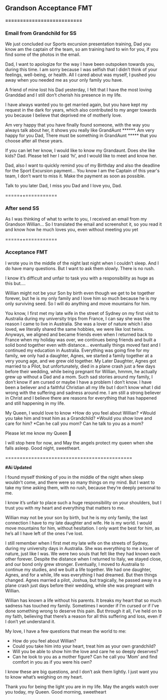 ## **Grandson Acceptance FMT**
**==========================**

### Email from Grandchild for SS

We just concluded our Sports excursion presentation training, Dad you know am the captain of the team, so am training hard to win for you, if you find some of the photos in the email. 

Dad, I want to apologize for the way I have been outspoken towards you, during this time. I am sorry because I was selfish that I didn’t think of your feelings, well-being, or health. All I cared about was myself, I pushed you away when you needed me as your only family you have.

A friend of mine lost his Dad yesterday, I felt that I have the most loving Granddad and I still don’t cherish his presence in my life.

I have always wanted you to get married again, but you have kept my request in the dark for years, which also contributed to my anger towards you because I believe that deprived me of motherly love.

Am very happy that you have finally found someone, with the way you always talk about her, it shows you really like GrandAunt ******. Am very happy for you Dad, There must be something in GrandAunt ***** that you choose after all these years. 

If you can let her know, I would like to know my Grandaunt. Does she like kids? Dad. Please tell her I said ‘hi’, and I would like to meet and know her. 

Dad, also I want to quickly remind you of my Birthday and also the deadline for the Sport Excursion payment… You know I am the Captain of this year's team, I don’t want to miss it. Make the payment as soon as possible.

Talk to you later Dad, I miss you Dad and I love you, Dad.

=====++===========
### After send SS

As I was thinking of what to write to you, I received an email from my Grandson Willian... So I translated the email and screenshot it, so you read it and know how he much loves you, even without meeting you yet

=====++===========
### Acceptance FMT

I wrote you in the middle of the night last night when I couldn’t sleep.  And I do have many questions.  But I want to ask them slowly.  There is no rush. 

I know it’s difficult and unfair to task you with a responsibility as huge as this but….

Willian might not be your Son by birth even though we get to be together forever, but he is my only family and I love him so much because he is my only surviving seed. So I will do anything and move mountains for him. 

You know, I first met my late wife in the street of Sydney on my first visit to Australia during my university trips from France, I can say she was the reason I came to live in Australia. She was a lover of nature which I also loved, we literally shared the same hobbies, we were like lost twins. Anyways, we aligned and became friends even when I returned back to France when my holiday was over, we continues being friends and built a solid bond together even with distance… eventually things moved fast and I continued my education in Australia. Everything was going fine for my family, we only had a daughter, Agnes, we started a family together at a very young age, and we grew old together. My Later Daughter, Agnes got married to a Pilot, but unfortunately, died in a plane crash just a few days before their wedding, while being pregnant for Willian, hmmm, he actually grew up without a Dad and a mom. Such sad stories around my family, I don’t know if am cursed or maybe I have a problem I don’t know. I have been a believer and a faithful Christian all my life but I don’t know what I did wrong with the suffering and sadness around me. I am still a strong believer in Christ and I believe there are reasons for everything that has happened and still happening in my life. 

My Queen, I would love to know
*How do you feel about Willian?
*Would you take him and treat him as a Grandchild?
*Would you show love and care for him?
*Can he call you mom? Can he talk to you as a mom?

Please let me know my Queen 👸 

I will stop here for now, and May the angels protect my queen when she falls asleep. Good night, sweetheart.

============================================

**#Ai Updated**

I found myself thinking of you in the middle of the night when sleep wouldn’t come, and there were so many things on my mind. But I want to take my time asking them, with no rush, because they’re deeply personal to me.

I know it’s unfair to place such a huge responsibility on your shoulders, but I trust you with my heart and everything that matters to me.

Willian may not be your son by birth, but he is my only family, the last connection I have to my late daughter and wife. He is my world. I would move mountains for him, without hesitation. I only want the best for him, as he’s all I have left of the ones I’ve lost.

I still remember when I first met my late wife on the streets of Sydney, during my university days in Australia. She was everything to me a lover of nature, just like I was. We were two souls that felt like they had known each other forever. Despite the distance when I returned to Italy, we stayed close, and our bond only grew stronger. Eventually, I moved to Australia to continue my studies, and we built a life together. We had one daughter, Agnes, and for a while, life was everything I had dreamed. But then things changed. Agnes married a pilot, Joshua, but tragically, he passed away in a plane crash just days before their wedding, while she was pregnant with Willian. 

Willian has known a life without his parents. It breaks my heart that so much sadness has touched my family. Sometimes I wonder if I’m cursed or if I’ve done something wrong to deserve this pain. But through it all, I’ve held on to my faith, believing that there’s a reason for all this suffering and loss, even if I don’t yet understand it.

My love, I have a few questions that mean the world to me:
* How do you feel about Willian?
* Could you take him into your heart, treat him as your own grandchild?
* Will you be able to show him the love and care he so deeply deserves?
* Can he look to you as a mother figure? Can he call you 'Mom' and find comfort in you as if you were his own?

I know these are big questions, and I don’t ask them lightly. I just want you to know what’s weighing on my heart.

Thank you for being the light you are in my life. May the angels watch over you today, my Queen. Good morning, sweetheart